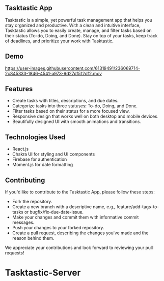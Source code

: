 ## Tasktastic App
Tasktastic is a simple, yet powerful task management app that helps you stay organized and productive. With a clean and intuitive interface, Tasktastic allows you to easily create, manage, and filter tasks based on their status (To-do, Doing, and Done). Stay on top of your tasks, keep track of deadlines, and prioritize your work with Tasktastic.

## Demo

https://user-images.githubusercontent.com/61319491/236069714-2c845333-1846-4541-a973-9d27df512df2.mov

## Features
- Create tasks with titles, descriptions, and due dates.
- Categorize tasks into three statuses: To-do, Doing, and Done.
- Filter tasks based on their status for a more focused view.
- Responsive design that works well on both desktop and mobile devices.
- Beautifully designed UI with smooth animations and transitions.

## Technologies Used
- React.js
- Chakra UI for styling and UI components
- Firebase for authentication
- Moment.js for date formatting

## Contributing
If you'd like to contribute to the Tasktastic App, please follow these steps:

- Fork the repository.
- Create a new branch with a descriptive name, e.g., feature/add-tags-to-tasks or bugfix/fix-due-date-issue.
- Make your changes and commit them with informative commit messages.
- Push your changes to your forked repository.
- Create a pull request, describing the changes you've made and the reason behind them.

We appreciate your contributions and look forward to reviewing your pull requests!

# Tasktastic-Server
